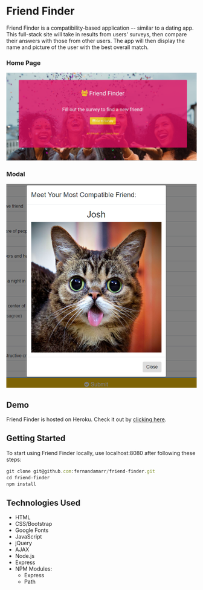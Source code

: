 # Friend Finder

Friend Finder is a compatibility-based application -- similar to a dating app. This full-stack site will take in results from users' surveys, then compare their answers with those from other users. The app will then display the name and picture of the user with the best overall match.

### Home Page

![friend-finder-home](app/public/images/home-img.png)

### Modal 

![friend-finder-popup](app/public/images/popup.png)

## Demo

Friend Finder is hosted on Heroku. Check it out by [clicking here](https://fernanda-friend-finder.herokuapp.com/).

## Getting Started

To start using Friend Finder locally, use localhost:8080 after following these steps:

``` js
git clone git@github.com:fernandamarr/friend-finder.git
cd friend-finder
npm install
```

## Technologies Used

* HTML
* CSS/Bootstrap
* Google Fonts
* JavaScript
* jQuery
* AJAX
* Node.js
* Express
* NPM Modules:
  * Express
  * Path